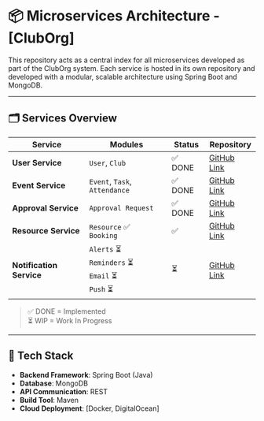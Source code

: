 # 📦 Microservices Architecture - [ClubOrg]

This repository acts as a central index for all microservices developed as part of the ClubOrg system. Each service is hosted in its own repository and developed with a modular, scalable architecture using Spring Boot and MongoDB.

---

## 🗂 Services Overview

| Service | Modules | Status | Repository |
|--------|---------|--------|------------|
| **User Service** | `User`, `Club` | ✅ DONE | [GitHub Link](https://github.com/debacodes10/UserService) |
| **Event Service** | `Event`, `Task`, `Attendance` | ✅ DONE | [GitHub Link](https://github.com/debacodes10/EventService) |
| **Approval Service** | `Approval Request` | ✅ DONE | [GitHub Link](https://github.com/debacodes10/ApprovalService) |
| **Resource Service** | `Resource` ✅ <br> `Booking` | ✅ | [GitHub Link](https://github.com/debacodes10/ResourceService) |
| **Notification Service** | `Alerts` ⏳ <br> `Reminders` ⏳ <br> `Email` ⏳ <br> `Push` ⏳ | ⏳ | [GitHub Link](https://github.com/debacodes10/) |

> ✅ DONE = Implemented  
> ⏳ WIP = Work In Progress

---

## 🧰 Tech Stack

- **Backend Framework**: Spring Boot (Java)
- **Database**: MongoDB
- **API Communication**: REST
- **Build Tool**: Maven
- **Cloud Deployment**: [Docker, DigitalOcean]
